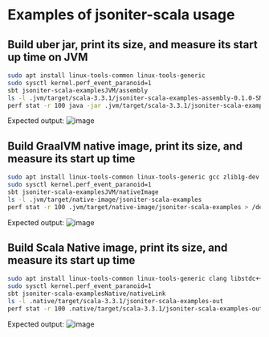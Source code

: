 # Examples of jsoniter-scala usage

## Build uber jar, print its size, and measure its start up time on JVM

```sh
sudo apt install linux-tools-common linux-tools-generic
sudo sysctl kernel.perf_event_paranoid=1
sbt jsoniter-scala-examplesJVM/assembly
ls -l .jvm/target/scala-3.3.1/jsoniter-scala-examples-assembly-0.1.0-SNAPSHOT.jar
perf stat -r 100 java -jar .jvm/target/scala-3.3.1/jsoniter-scala-examples-assembly-0.1.0-SNAPSHOT.jar > /dev/null
```
Expected output:
![image](https://github.com/plokhotnyuk/jsoniter-scala/assets/890289/9868f003-b192-4a70-a88c-b9bba29a8b2e)

## Build GraalVM native image, print its size, and measure its start up time

```sh
sudo apt install linux-tools-common linux-tools-generic gcc zlib1g-dev
sudo sysctl kernel.perf_event_paranoid=1
sbt jsoniter-scala-examplesJVM/nativeImage 
ls -l .jvm/target/native-image/jsoniter-scala-examples
perf stat -r 100 .jvm/target/native-image/jsoniter-scala-examples > /dev/null
```
Expected output:
![image](https://github.com/plokhotnyuk/jsoniter-scala/assets/890289/38b660f3-3c78-42b7-9f5d-40472bc12856)

## Build Scala Native image, print its size, and measure its start up time

```sh
sudo apt install linux-tools-common linux-tools-generic clang libstdc++-12-dev libgc-dev
sudo sysctl kernel.perf_event_paranoid=1
sbt jsoniter-scala-examplesNative/nativeLink 
ls -l .native/target/scala-3.3.1/jsoniter-scala-examples-out
perf stat -r 100 .native/target/scala-3.3.1/jsoniter-scala-examples-out > /dev/null
```
Expected output:
![image](https://github.com/plokhotnyuk/jsoniter-scala/assets/890289/78ec1bda-694e-458f-bc5f-d2f489c33a59)
